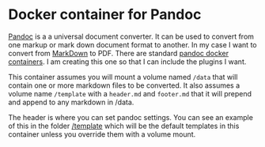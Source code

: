 # Docker container for Pandoc

[Pandoc](https://pandoc.org/MANUAL.html) is a  a universal document converter. It can be used to convert from one markup or mark down document format to another.  In my case I want to convert from [MarkDown](https://pandoc.org/MANUAL.html#pandocs-markdown) to PDF.   There are standard [pandoc docker containers](https://github.com/pandoc/dockerfiles).  I am creating this one so that I can include the plugins I want.

This container assumes you will mount a volume named `/data` that will contain one or more markdown files to be converted.  It also assumes a volume name `/template` with a `header.md` and `footer.md` that it will prepend and append to any markdown in /data.

The header is where you can set pandoc settings.  You can see an example of this in the folder [/template](./template/) which will be the default templates in this container unless you override them with a volume mount.




